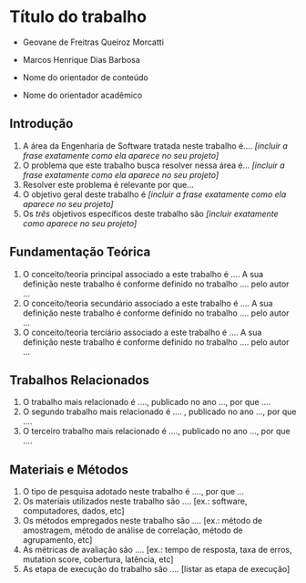 # Título do trabalho

* Geovane de Freitras Queiroz Morcatti 
* Marcos Henrique Dias Barbosa

* Nome do orientador de conteúdo
* Nome do orientador acadêmico

## Introdução

1. A área da Engenharia de Software tratada neste trabalho é.... _[incluir a frase exatamente como ela aparece no seu projeto]_
1. O problema que este trabalho busca resolver nessa área é... _[incluir a frase exatamente como ela aparece no seu projeto]_
1. Resolver este problema é relevante por que...
1. O objetivo geral deste trabalho é _[incluir a frase exatamente como ela aparece no seu projeto]_
1. Os *três* objetivos específicos deste trabalho são _[incluir exatamente como aparece no seu projeto]_

## Fundamentação Teórica

1. O conceito/teoria principal associado a este trabalho é ....  A sua definição neste trabalho  é conforme definido no trabalho .... pelo autor ...
1. O conceito/teoria secundário associado a este trabalho é ....  A sua definição neste trabalho é conforme definido no trabalho .... pelo autor ...
1. O conceito/teoria terciário associado a este trabalho é ....  A sua definição neste trabalho é conforme definido no trabalho .... pelo autor ...

## Trabalhos Relacionados

1. O trabalho mais relacionado é ...., publicado no ano ..., por que ....
1. O segundo trabalho mais relacionado é .... , publicado no ano ..., por que ....
1. O terceiro trabalho mais relacionado é ...., publicado no ano ...,  por que ....

## Materiais e Métodos

1. O tipo de pesquisa adotado neste trabalho é ...., por que ...
1. Os materiais utilizados neste trabalho são .... [ex.: software, computadores, dados, etc]
1. Os métodos empregados neste trabalho são .... [ex.: método de amostragem, método de análise de correlação, método de agrupamento, etc]
1. As métricas de avaliação são .... [ex.: tempo de resposta, taxa de erros, mutation score, cobertura, latência, etc]
1. As etapa de execução do trabalho são .... [listar as etapa de execução]
